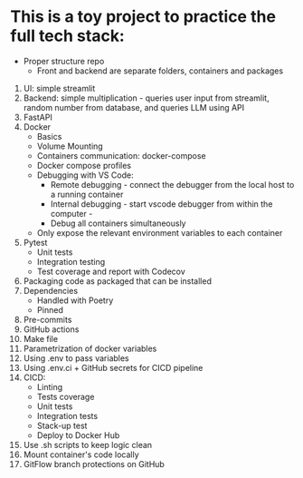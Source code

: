 # This is a toy project to practice the full tech stack:

- Proper structure repo
  - Front and backend are separate folders, containers and packages

1. UI: simple streamlit
2. Backend: simple multiplication - queries user input from streamlit, random number from database, and queries LLM using API
3. FastAPI
4. Docker
   - Basics
   - Volume Mounting
   - Containers communication: docker-compose
   - Docker compose profiles
   - Debugging with VS Code:
     - Remote debugging - connect the debugger from the local host to a running container
     - Internal debugging - start vscode debugger from within the computer -
     - Debug all containers simultaneously
   - Only expose the relevant environment variables to each container
5. Pytest
   - Unit tests
   - Integration testing
   - Test coverage and report with Codecov
6. Packaging code as packaged that can be installed
7. Dependencies
   - Handled with Poetry
   - Pinned
8. Pre-commits
9. GitHub actions
10. Make file
11. Parametrization of docker variables
12. Using .env to pass variables
13. Using .env.ci + GitHub secrets for CICD pipeline
14. CICD:
    - Linting
    - Tests coverage
    - Unit tests
    - Integration tests
    - Stack-up test
    - Deploy to Docker Hub
15. Use .sh scripts to keep logic clean
16. Mount container's code locally
17. GitFlow branch protections on GitHub
